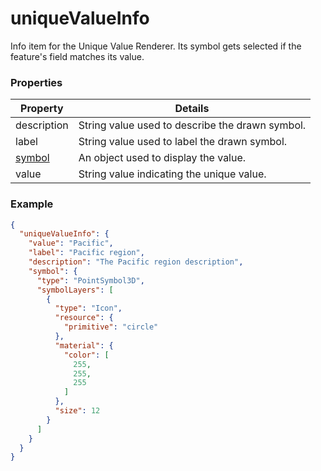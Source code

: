 # uniqueValueInfo

Info item for the Unique Value Renderer. Its symbol gets selected if the feature's field matches its value.

### Properties

| Property | Details
| --- | ---
| description | String value used to describe the drawn symbol.
| label | String value used to label the drawn symbol.
| [symbol](symbol3D.md) | An object used to display the value.
| value | String value indicating the unique value.


### Example

```json
{
  "uniqueValueInfo": {
    "value": "Pacific",
    "label": "Pacific region",
    "description": "The Pacific region description",
    "symbol": {
      "type": "PointSymbol3D",
      "symbolLayers": [
        {
          "type": "Icon",
          "resource": {
            "primitive": "circle"
          },
          "material": {
            "color": [
              255,
              255,
              255
            ]
          },
          "size": 12
        }
      ]
    }
  }
}
```

